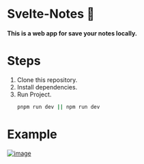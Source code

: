 # Svelte-Notes 📝

#### This is a web app for save your notes locally.

# Steps
1. Clone this repository.
2. Install dependencies.
3. Run Project.
    ```bash
    pnpm run dev || npm run dev
# Example
<a href="https://svelte-notes.netlify.app"><img src="https://i.ibb.co/gRpW4jN/image.png" alt="image" border="0"></a>

